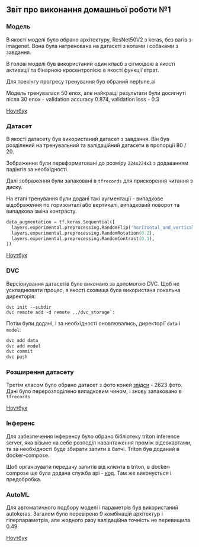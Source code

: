 ## Звіт про виконання домашньої роботи №1

### Модель

В якості моделі було обрано архітектуру, ResNet50V2 з keras, без вагів з imagenet. Вона була натренована на датасеті з котами і собаками з завдання.

В голові моделі був використаний один класб з сігмоїдою в якості активації та бінарною кросентропією в якості функції втрат.

Для трекінгу прогресу тренування був обраний neptune.ai

Модель тренувалася 50 епох, але найкращі результати були досягнуті після 30 епох - validation accuracy 0.874, validation loss - 0.3

[Ноутбук](./services/model-preparation/notebooks/02-model_2_classes.ipynb)

### Датасет

В якості датасету був використаний датасет з завдання. Він був розділений на тренувальний та валідаційний датасети в пропорції 80 / 20.

Зображення були переформатовані до розміру `224х224х3` з додаванням падінгів за необхідності.

Далі зображення були запаковані в `tfrecords` для прискорення читання з диску.

На етапі тренування були додані такі аугментації - випадкове відображення по горизонталі або вертикалі, випадковий поворот та випадкова зміна контрасту.

```python
data_augmentation = tf.keras.Sequential([
  layers.experimental.preprocessing.RandomFlip('horizontal_and_vertical'),
  layers.experimental.preprocessing.RandomRotation(0.2),
  layers.experimental.preprocessing.RandomContrast(0.1),
])
```

[Ноутбук](./services/model-preparation/notebooks/01-tfrecords_2_classes.ipynb)

### DVC

Версіонування датасетів було виконано за допомогою DVC. Щоб не ускладнювати процес, в якості сховища була використана локальна директорія:

```
dvc init --subdir
dvc remote add -d remote ../dvc_storage`:
```
Потім були додані, і за необхідності оновлювались, директорії `data` і `model`:

```bash
dvc add data
dvc add model
dvc commit
dvc push
```

### Розширення датасету

Третім класом було обрано датасет з фото коней [звідси](https://www.kaggle.com/alessiocorrado99/animals10) - 2623 фото. Дані було перерозподілено випадковим чином, і знову запаковано в `tfrecords`

[Ноутбук](./services/model-preparation/notebooks/03-tfrecords_3_classes.ipynb)

### Інференс

Для забезпечення інференсу було обрано бібліотеку triton inference server, яка візьме на себе розподіл навантаження проміж відеокартами, та за необхідності буде збирати запити в батчі. Triton був доданий в docker-compose.

Щоб організувати передачу запитів від клієнта в triton, в docker-compose ще була додана служба api - [код](./services/api/src/server.py). Там же виконується і предобробка.

### AutoML

Для автоматичного подбору моделі і параметрів був використаний autokeras. Загалом було перевірено 9 комбінацій архітектур і гіперпараметрів, але жодного разу валідаційна точність не перевищила 0.49

[Ноутбук](./services/model-preparation/notebooks/04-model_3_classes_automl.ipynb)

